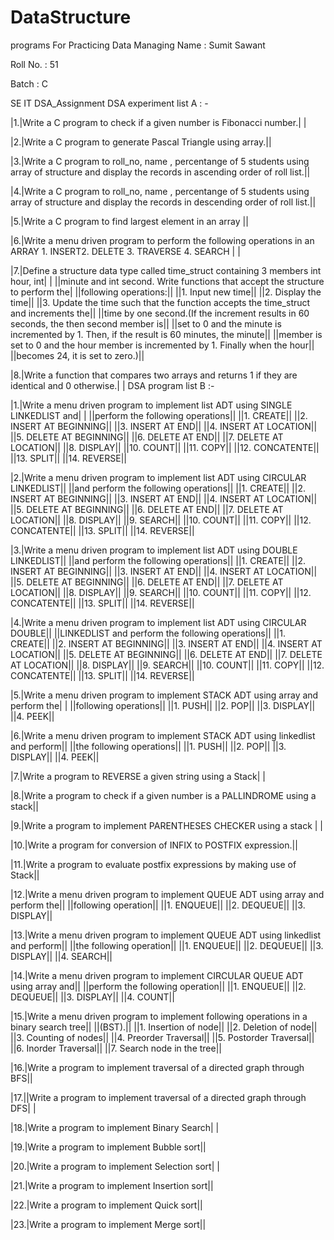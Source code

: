 # DataStructure
programs For Practicing Data Managing
Name : Sumit Sawant

Roll No. : 51

Batch : C

SE IT
DSA_Assignment
DSA experiment list A : -

|1.|Write a C program to check if a given number is Fibonacci number.| |

|2.|Write a C program to generate Pascal Triangle using array.||

|3.|Write a C program to roll_no, name , percentange of 5 students using array of structure and display the records in ascending order of roll list.||

|4.|Write a C program to roll_no, name , percentange of 5 students using array of structure and display the records in descending order of roll list.||

|5.|Write a C program to find largest element in an array ||

|6.|Write a menu driven program to perform the following operations in an ARRAY 1. INSERT2. DELETE 3. TRAVERSE 4. SEARCH | |

|7.|Define a structure data type called time_struct containing 3 members int hour, int| | ||minute and int second. Write functions that accept the structure to perform the| ||following operations:|| ||1. Input new time|| ||2. Display the time|| ||3. Update the time such that the function accepts the time_struct and increments the|| ||time by one second.(If the increment results in 60 seconds, the then second member is|| ||set to 0 and the minute is incremented by 1. Then, if the result is 60 minutes, the minute|| ||member is set to 0 and the hour member is incremented by 1. Finally when the hour|| ||becomes 24, it is set to zero.)||

|8.|Write a function that compares two arrays and returns 1 if they are identical and 0 otherwise.| |
DSA program list B :-

|1.|Write a menu driven program to implement list ADT using SINGLE LINKEDLIST and| | ||perform the following operations|| ||1. CREATE|| ||2. INSERT AT BEGINNING|| ||3. INSERT AT END|| ||4. INSERT AT LOCATION|| ||5. DELETE AT BEGINNING|| ||6. DELETE AT END|| ||7. DELETE AT LOCATION|| ||8. DISPLAY|| ||10. COUNT|| ||11. COPY|| ||12. CONCATENTE|| ||13. SPLIT|| ||14. REVERSE||

|2.|Write a menu driven program to implement list ADT using CIRCULAR LINKEDLIST|| ||and perform the following operations|| ||1. CREATE|| ||2. INSERT AT BEGINNING|| ||3. INSERT AT END|| ||4. INSERT AT LOCATION|| ||5. DELETE AT BEGINNING|| ||6. DELETE AT END|| ||7. DELETE AT LOCATION|| ||8. DISPLAY|| ||9. SEARCH|| ||10. COUNT|| ||11. COPY|| ||12. CONCATENTE|| ||13. SPLIT|| ||14. REVERSE||

|3.|Write a menu driven program to implement list ADT using DOUBLE LINKEDLIST|| ||and perform the following operations|| ||1. CREATE|| ||2. INSERT AT BEGINNING|| ||3. INSERT AT END|| ||4. INSERT AT LOCATION|| ||5. DELETE AT BEGINNING|| ||6. DELETE AT END|| ||7. DELETE AT LOCATION|| ||8. DISPLAY|| ||9. SEARCH|| ||10. COUNT|| ||11. COPY|| ||12. CONCATENTE|| ||13. SPLIT|| ||14. REVERSE||

|4.|Write a menu driven program to implement list ADT using CIRCULAR DOUBLE|| ||LINKEDLIST and perform the following operations|| ||1. CREATE|| ||2. INSERT AT BEGINNING|| ||3. INSERT AT END|| ||4. INSERT AT LOCATION|| ||5. DELETE AT BEGINNING|| ||6. DELETE AT END|| ||7. DELETE AT LOCATION|| ||8. DISPLAY|| ||9. SEARCH|| ||10. COUNT|| ||11. COPY|| ||12. CONCATENTE|| ||13. SPLIT|| ||14. REVERSE||

|5.|Write a menu driven program to implement STACK ADT using array and perform the| | ||following operations|| ||1. PUSH|| ||2. POP|| ||3. DISPLAY|| ||4. PEEK||

|6.|Write a menu driven program to implement STACK ADT using linkedlist and perform|| ||the following operations|| ||1. PUSH|| ||2. POP|| ||3. DISPLAY|| ||4. PEEK||

|7.|Write a program to REVERSE a given string using a Stack| |

|8.|Write a program to check if a given number is a PALLINDROME using a stack||

|9.|Write a program to implement PARENTHESES CHECKER using a stack | |

|10.|Write a program for conversion of INFIX to POSTFIX expression.||

|11.|Write a program to evaluate postfix expressions by making use of Stack||

|12.|Write a menu driven program to implement QUEUE ADT using array and perform the|| ||following operation|| ||1. ENQUEUE|| ||2. DEQUEUE|| ||3. DISPLAY||

|13.|Write a menu driven program to implement QUEUE ADT using linkedlist and perform|| ||the following operation|| ||1. ENQUEUE|| ||2. DEQUEUE|| ||3. DISPLAY|| ||4. SEARCH||

|14.|Write a menu driven program to implement CIRCULAR QUEUE ADT using array and|| ||perform the following operation|| ||1. ENQUEUE|| ||2. DEQUEUE|| ||3. DISPLAY|| ||4. COUNT||

|15.|Write a menu driven program to implement following operations in a binary search tree|| ||(BST).|| ||1. Insertion of node|| ||2. Deletion of node|| ||3. Counting of nodes|| ||4. Preorder Traversal|| ||5. Postorder Traversal|| ||6. Inorder Traversal|| ||7. Search node in the tree||

|16.|Write a program to implement traversal of a directed graph through BFS||

|17.||Write a program to implement traversal of a directed graph through DFS| |

|18.|Write a program to implement Binary Search| |

|19.|Write a program to implement Bubble sort||

|20.|Write a program to implement Selection sort| |

|21.|Write a program to implement Insertion sort||

|22.|Write a program to implement Quick sort||

|23.|Write a program to implement Merge sort||
